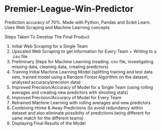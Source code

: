 # Premier-League-Win-Predictor
Prediction accuracy of 70%. Made with Python, Pandas and Scikit Learn. Uses Web Scraping and Machine Learning concepts

Steps Taken To Develop The Final Product

1. Initial Web Scraping for a Single Team
2. Upscaled Web Scraping to get information for Every Team + Writing to a .csv file
3. Preliminary Steps for Machine Learning (reading .csv file, investigating missing data, cleaning data, creating predictors)
4. Training Initial Machine Learning Model (splitting training and test data sets, trained model using a Random Forest Algorithm on the dataset, analysed accuracy/precision data)
5. Improved Precision/Accuracy of Model for a Single Team (using rolling averages and creating new predictors with shooting stats)
6. Improved Precision/Accuracy of Model for Every Team
7. Retrained Machine Learning with rolling averages and new predictors
8. Combining Home & Away Predictions (to avoid redundancy within dataset and also eliminate possibilty of predictions being different for same match for the different teams)
9. Displaying Final Results of the Model

